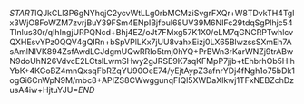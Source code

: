 $START$lQJkCLl3P6gNYhqjC2ycvWtLLg0rbMCMziSvgrFXQr+W8TDvkTH4Tglx3WjO8FoWZM7zvrjBuY39FSm4ENpIBjfbul68UV39M6NIFc29tdqSgPlhjc54TInlus30r/qIhIngjURPQNcd+Bhj4EZ/oJt7FMxg57K1X0/eLM7qGNCRPTwhlcvQXHEsvYPz0QQV4gQIRn+bSpVPlLKx7jUU8vahxEizj0LX65BlwzssSXmEh7AsAmlNIVK894ZsfAwdLCJdgmUQwRRIo5tmj0hYQ+PrBWn3rKarWNZj9trABwN9doUhN26VdvcE2LCtslLwmSHwy2gJRSE9K7sqKFMpP7jjb+tEhbrhOb5HlhYbK+4KGoBZ4mnQxsqFbRZqYU90OeE74/yEjtAypZ3afnrYDj4fNgh1o75bDk1ogGi6CnWpN9M/mbc8+APIZS8CWwggunqFIQl5XWDaXlkwj1TFxNEBZchDzusA4iw+HjtuYJU=$END$